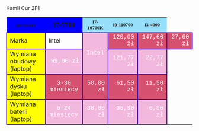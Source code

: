 <head>
 <meta charset="utf-8">
 <title>Strona tabeli</title>
</head>
 
<body>
<caption>Kamil Cur 2F1</caption>
<style> td { border: 2px solid #420DAB; } </style>
<table>
<thead> 
<tr>
<th bgcolor="blue"><font size="2"><font face="Verdana">procesory</th> <th  bgcolor="blue"><font size="4=2"><font face="Verdana">I7-7700 </th> <th bgcolor="#96DFFA"><font size="2"><font face="Verdana">I7-10700K </th> <th bgcolor="#96DFFA"><font size="2"><font face="Verdana">I9-110700 </th> <th bgcolor="#96DFFA"><font size="2"><font face="Verdana">I3-4000</th>
</tr>
</thead>
 
<tbody>
   <tr>
      <td align="left" bgcolor="yellow">Marka </td> <td face="Courier New">Intel</td> <td rowspan="2" align="center" bgcolor="#F2B8DE"><font color="white"><font face="Courier New">Intel</td> <td align="right" bgcolor="#D65170"><font color="white"><font face="Courier New">120,00 zł</td> <td align="right" bgcolor="#D65170"><font color="white"><font face="Courier New">147,60 zł</td> <td align="right" bgcolor="#D65170"><font color="white"><font face="Courier New">27,60 zł</td>
   </tr>
   <tr>
      <td align="left" bgcolor="yellow">Wymiana obudowy (laptop)</td> <td align="right" bgcolor="#F2B8DE"><font color="white"><font face="Courier New">99,00 zł</td> <td align="right" bgcolor="#F2B8DE"><font color="white"><font face="Courier New">121,77 zł</td> <td align="right" bgcolor="#F2B8DE"><font color="white"><font face="Courier New">22,77 zł</td>
   </tr>
<tr>
      <td align="left" bgcolor="yellow">Wymiana dysku (laptop)</td> <td align="center" bgcolor="#D65170"><font color="white"><font face="Courier New">3-36 miesięcy</td> <td align="right" bgcolor="#D65170"><font color="white"><font face="Courier New">50,00 zł</td> <td align="right" bgcolor="#D65170"><font color="white"><font face="Courier New">61,50 zł</td> <td align="right" bgcolor="#D65170"><font color="white"><font face="Courier New">11,50 zł</td>
   </tr>
<tr>
      <td align="left" bgcolor="yellow">Wymiana baterii (laptop)</td> <td align="center" bgcolor="#F2B8DE"><font color="white"><font face="Courier New">6-24 miesięcy</td> <td align="right" bgcolor="#F2B8DE"><font color="white"><font face="Courier New">30,00 zł</td> <td align="right" bgcolor="#F2B8DE"><font color="white"><font face="Courier New">36,90 zł</td> <td align="right" bgcolor="#F2B8DE"><font color="white"><font face="Courier New">6,90 zł</td>
   </tr>
<tr>
   
 

</body>
</html>
